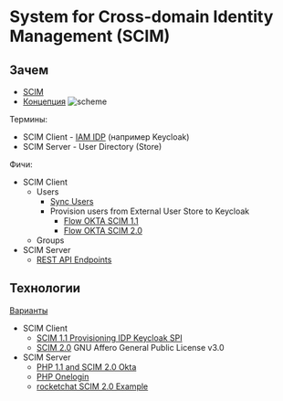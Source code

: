 # System for Cross-domain Identity Management (SCIM)

## Зачем

- [SCIM](https://learn.microsoft.com/ru-ru/azure/active-directory/app-provisioning/use-scim-to-provision-users-and-groups)
- [Концепция](https://developer.okta.com/docs/concepts/scim/#lifecycle-management-using-profile-sourcing)
![scheme](https://developer.okta.com/img/oin/scim_lifecycle.png)

Термины:

- SCIM Client - [IAM IDP](../../arch/system.class/iam.md) (например Keycloak)
- SCIM Server - User Directory (Store)

Фичи:

- SCIM Client
	- Users
		- [Sync Users](https://developer.okta.com/docs/reference/scim/scim-11/#retrieve-users)
		- Provision users from External User Store to Keycloak
			- [Flow OKTA SCIM 1.1](https://developer.okta.com/docs/reference/scim/scim-11/)
			- [Flow OKTA SCIM 2.0](https://developer.okta.com/docs/reference/scim/scim-20/)
	- Groups
- SCIM Server
	- [REST API Endpoints](https://learn.microsoft.com/ru-ru/azure/active-directory/app-provisioning/use-scim-to-provision-users-and-groups)

## Технологии

[Варианты](https://www.simplecloud.info/#Implementations2)

- SCIM Client
	- [SCIM 1.1 Provisioning IDP Keycloak SPI](https://github.com/Captain-P-Goldfish/scim-for-keycloak)
	- [SCIM 2.0](https://lab.libreho.st/libre.sh/scim/keycloak-scim) GNU Affero General Public License v3.0
- SCIM Server
	- [PHP 1.1 and SCIM 2.0 Okta](https://toolkit.okta.com/apps/scimify/)
	- [PHP Onelogin](https://github.com/onelogin/onelogin-scim-php)
	- [rocketchat SCIM 2.0 Example](https://lab.libreho.st/libre.sh/scim/rocketchat-scim)